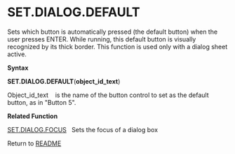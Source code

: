 # SET.DIALOG.DEFAULT

Sets which button is automatically pressed (the default button) when the
user presses ENTER. While running, this default button is visually
recognized by its thick border. This function is used only with a dialog
sheet active.

**Syntax**

**SET.DIALOG.DEFAULT**(**object\_id\_text**)

Object\_id\_text&nbsp;&nbsp;&nbsp;&nbsp;is the name of the button
control to set as the default button, as in "Button 5".

**Related Function**

[SET.DIALOG.FOCUS](SET.DIALOG.FOCUS.md)&nbsp;&nbsp;&nbsp;Sets the focus of a dialog box



Return to [README](README.md#S)


